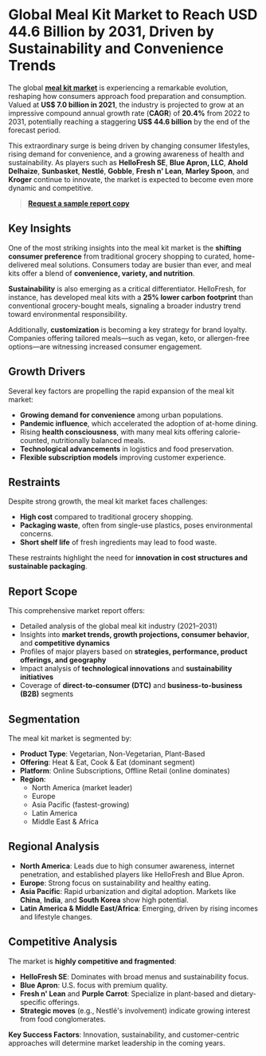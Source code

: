 # Global Meal Kit Market to Reach USD 44.6 Billion by 2031, Driven by Sustainability and Convenience Trends

The global **[meal kit market](https://www.transparencymarketresearch.com/meal-kit-market.html)** is experiencing a remarkable evolution, reshaping how consumers approach food preparation and consumption. Valued at **US$ 7.0 billion in 2021**, the industry is projected to grow at an impressive compound annual growth rate (**CAGR**) of **20.4%** from 2022 to 2031, potentially reaching a staggering **US$ 44.6 billion** by the end of the forecast period. 

This extraordinary surge is being driven by changing consumer lifestyles, rising demand for convenience, and a growing awareness of health and sustainability. As players such as **HelloFresh SE**, **Blue Apron, LLC**, **Ahold Delhaize**, **Sunbasket**, **Nestlé**, **Gobble**, **Fresh n' Lean**, **Marley Spoon**, and **Kroger** continue to innovate, the market is expected to become even more dynamic and competitive.

> **[Request a sample report copy](https://www.transparencymarketresearch.com/sample/sample.php?flag=S&rep_id=85330)**

## Key Insights

One of the most striking insights into the meal kit market is the **shifting consumer preference** from traditional grocery shopping to curated, home-delivered meal solutions. Consumers today are busier than ever, and meal kits offer a blend of **convenience, variety, and nutrition**. 

**Sustainability** is also emerging as a critical differentiator. HelloFresh, for instance, has developed meal kits with a **25% lower carbon footprint** than conventional grocery-bought meals, signaling a broader industry trend toward environmental responsibility.

Additionally, **customization** is becoming a key strategy for brand loyalty. Companies offering tailored meals—such as vegan, keto, or allergen-free options—are witnessing increased consumer engagement.

## Growth Drivers

Several key factors are propelling the rapid expansion of the meal kit market:

- **Growing demand for convenience** among urban populations.
- **Pandemic influence**, which accelerated the adoption of at-home dining.
- Rising **health consciousness**, with many meal kits offering calorie-counted, nutritionally balanced meals.
- **Technological advancements** in logistics and food preservation.
- **Flexible subscription models** improving customer experience.

## Restraints

Despite strong growth, the meal kit market faces challenges:

- **High cost** compared to traditional grocery shopping.
- **Packaging waste**, often from single-use plastics, poses environmental concerns.
- **Short shelf life** of fresh ingredients may lead to food waste.

These restraints highlight the need for **innovation in cost structures and sustainable packaging**.

## Report Scope

This comprehensive market report offers:

- Detailed analysis of the global meal kit industry (2021–2031)
- Insights into **market trends, growth projections, consumer behavior**, and **competitive dynamics**
- Profiles of major players based on **strategies, performance, product offerings, and geography**
- Impact analysis of **technological innovations** and **sustainability initiatives**
- Coverage of **direct-to-consumer (DTC)** and **business-to-business (B2B)** segments

## Segmentation

The meal kit market is segmented by:

- **Product Type**: Vegetarian, Non-Vegetarian, Plant-Based  
- **Offering**: Heat & Eat, Cook & Eat (dominant segment)
- **Platform**: Online Subscriptions, Offline Retail (online dominates)
- **Region**: 
  - North America (market leader)  
  - Europe  
  - Asia Pacific (fastest-growing)  
  - Latin America  
  - Middle East & Africa

## Regional Analysis

- **North America**: Leads due to high consumer awareness, internet penetration, and established players like HelloFresh and Blue Apron.
- **Europe**: Strong focus on sustainability and healthy eating.
- **Asia Pacific**: Rapid urbanization and digital adoption. Markets like **China**, **India**, and **South Korea** show high potential.
- **Latin America & Middle East/Africa**: Emerging, driven by rising incomes and lifestyle changes.

## Competitive Analysis

The market is **highly competitive and fragmented**:

- **HelloFresh SE**: Dominates with broad menus and sustainability focus.
- **Blue Apron**: U.S. focus with premium quality.
- **Fresh n' Lean** and **Purple Carrot**: Specialize in plant-based and dietary-specific offerings.
- **Strategic moves** (e.g., Nestlé's involvement) indicate growing interest from food conglomerates.

**Key Success Factors**: Innovation, sustainability, and customer-centric approaches will determine market leadership in the coming years.
